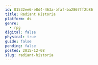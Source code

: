 ```yaml
---
id: 01532ee6-e8d4-463a-bfaf-ba2867ff2b86
title: Radiant Historia
platform: ds
genre:
  - rpg
digital: false
physical: true
guide: false
pending: false
posted: 2015-12-08
slug: radiant-historia
---
```


